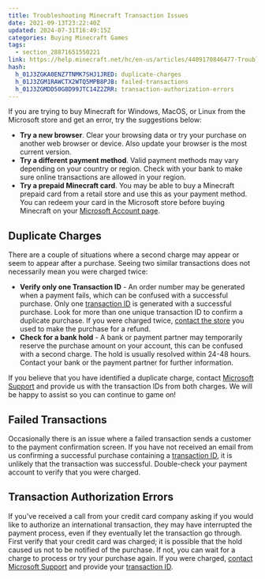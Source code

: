 ```yaml
---
title: Troubleshooting Minecraft Transaction Issues
date: 2021-09-13T23:22:40Z
updated: 2024-07-31T16:49:15Z
categories: Buying Minecraft Games
tags:
  - section_28871651550221
link: https://help.minecraft.net/hc/en-us/articles/4409170846477-Troubleshooting-Minecraft-Transaction-Issues
hash:
  h_01J3ZGKA0ENZ7TNMK7SHJ1JRED: duplicate-charges
  h_01J3ZGM1RAWCTX2WTQ5MPB8PJB: failed-transactions
  h_01J3ZGMDD50G8D99JTC14Z2ZRR: transaction-authorization-errors
---
```


If you are trying to buy Minecraft for Windows, MacOS, or Linux from the Microsoft store and get an error, try the suggestions below:

- **Try a new browser**. Clear your browsing data or try your purchase on another web browser or device. Also update your browser is the most current version.
- **Try a different payment method**. Valid payment methods may vary depending on your country or region. Check with your bank to make sure online transactions are allowed in your region.
- **Try a prepaid Minecraft card**. You may be able to buy a Minecraft prepaid card from a retail store and use this as your payment method. You can redeem your card in the Microsoft store before buying Minecraft on your [Microsoft Account page](https://redeem.microsoft.com/).

## Duplicate Charges

There are a couple of situations where a second charge may appear or seem to appear after a purchase. Seeing two similar transactions does not necessarily mean you were charged twice:

- **Verify only one Transaction ID** - An order number may be generated when a payment fails, which can be confused with a successful purchase. Only one [transaction ID](../Account-Sign-in/Locating-Your-Minecraft-Transaction-ID-for-Account-Support.md) is generated with a successful purchase. Look for more than one unique transaction ID to confirm a duplicate purchase. If you were charged twice, [contact the store](./Request-a-Minecraft-Refund.md) you used to make the purchase for a refund.
- **Check for a bank hold** - A bank or payment partner may temporarily reserve the purchase amount on your account, this can be confused with a second charge. The hold is usually resolved within 24-48 hours. Contact your bank or the payment partner for further information.

If you believe that you have identified a duplicate charge, contact [Microsoft Support](https://support.xbox.com/en-US/help/subscriptions-billing/browse) and provide us with the transaction IDs from both charges. We will be happy to assist so you can continue to game on!

## Failed Transactions

Occasionally there is an issue where a failed transaction sends a customer to the payment confirmation screen. If you have not received an email from us confirming a successful purchase containing a [transaction ID](../Account-Sign-in/Locating-Your-Minecraft-Transaction-ID-for-Account-Support.md), it is unlikely that the transaction was successful. Double-check your payment account to verify that you were charged.

## Transaction Authorization Errors

If you've received a call from your credit card company asking if you would like to authorize an international transaction, they may have interrupted the payment process, even if they eventually let the transaction go through. First verify that your credit card was charged; it is possible that the hold caused us not to be notified of the purchase. If not, you can wait for a charge to process or try your purchase again. If you were charged, [contact Microsoft Support](https://support.xbox.com/en-US/help/subscriptions-billing/browse) and provide your [transaction ID](../Account-Sign-in/Locating-Your-Minecraft-Transaction-ID-for-Account-Support.md).
